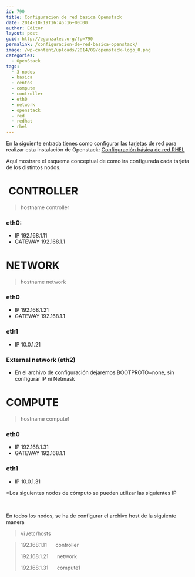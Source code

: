 ```yaml
---
id: 790
title: Configuracion de red basica Openstack
date: 2014-10-19T16:46:16+00:00
author: Editor
layout: post
guid: http://egonzalez.org/?p=790
permalink: /configuracion-de-red-basica-openstack/
image: /wp-content/uploads/2014/09/openstack-logo_0.png
categories:
  - OpenStack
tags:
  - 3 nodos
  - basica
  - centos
  - compute
  - controller
  - eth0
  - network
  - openstack
  - red
  - redhat
  - rhel
---
```

En la siguiente entrada tienes como configurar las tarjetas de red para realizar esta instalación de Openstack: <a title="Configuracion basica red RHEL y centOS" href="http://egonzalez.org/configuracion-basica-red-rhel-y-centos/" target="_blank">Configuración básica de red RHEL</a>

Aquí mostrare el esquema conceptual de como ira configurada cada tarjeta de los distintos nodos.<!--more-->
<h1> CONTROLLER</h1>
<blockquote>hostname controller</blockquote>
<h3>eth0:</h3>
<ul>
	<li>IP 192.168.1.11</li>
	<li>GATEWAY 192.168.1.1</li>
</ul>
<h1>NETWORK</h1>
<blockquote>hostname network</blockquote>
<h3>eth0</h3>
<ul>
	<li>IP 192.168.1.21</li>
	<li>GATEWAY 192.168.1.1</li>
</ul>
<h3>eth1</h3>
<ul>
	<li>IP 10.0.1.21</li>
</ul>
<h3>External network (eth2)</h3>
<ul>
	<li>En el archivo de configuración dejaremos BOOTPROTO=none, sin configurar IP ni Netmask</li>
</ul>
<h1>COMPUTE</h1>
<blockquote>hostname compute1</blockquote>
<h3>eth0</h3>
<ul>
	<li>IP 192.168.1.31</li>
	<li>GATEWAY 192.168.1.1</li>
</ul>
<h3>eth1</h3>
<ul>
	<li>IP 10.0.1.31</li>
</ul>
*Los siguientes nodos de cómputo se pueden utilizar las siguientes IP

&nbsp;

En todos los nodos, se ha de configurar el archivo host de la siguiente manera
<blockquote>vi /etc/hosts</blockquote>
<blockquote>192.168.1.11      controller

192.168.1.21      network

192.168.1.31      compute1</blockquote>